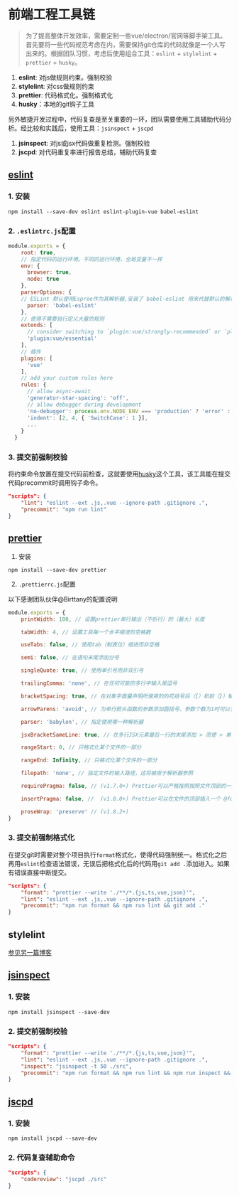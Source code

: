# 前端工程工具链

> 为了提高整体开发效率，需要定制一些vue/electron/官网等脚手架工具。首先要将一些代码规范考虑在内，需要保持git仓库的代码就像是一个人写出来的。根据团队习惯，考虑后使用组合工具：`eslint` + `stylelint` + `prettier` + `husky`。

1. **eslint**: 对js做规则约束。强制校验
1. **stylelint**: 对css做规则约束
1. **prettier**: 代码格式化。强制格式化
1. **husky**：本地的git钩子工具

另外敏捷开发过程中，代码复查是至关重要的一环，团队需要使用工具辅助代码分析。经比较和实践后，使用工具：`jsinspect` +  `jscpd`

1. **jsinspect**: 对js或jsx代码做重复检测。强制校验
1. **jscpd**: 对代码重复率进行报告总结，辅助代码复查
## [eslint](https://github.com/eslint/eslint)

### 1. 安装

``` shell
npm install --save-dev eslint eslint-plugin-vue babel-eslint
```

### 2. `.eslintrc.js`配置

``` js
module.exports = {
    root: true,
    // 指定代码的运行环境。不同的运行环境，全局变量不一样
    env: {
      browser: true,
      node: true
    },
    parserOptions: {
    // ESLint 默认使用Espree作为其解析器,安装了 babel-eslint 用来代替默认的解析器
      parser: 'babel-eslint'
    },
    // 使得不需要自行定义大量的规则
    extends: [
      // consider switching to `plugin:vue/strongly-recommended` or `plugin:vue/recommended` for stricter rules.
      'plugin:vue/essential'
    ],
    // 插件
    plugins: [
      'vue'
    ],
    // add your custom rules here
    rules: {
      // allow async-await
      'generator-star-spacing': 'off',
      // allow debugger during development
      'no-debugger': process.env.NODE_ENV === 'production' ? 'error' : 'off',
      'indent': [2, 4, { 'SwitchCase': 1 }],
      ...
    }
  }
```

### 3. 提交前强制校验

将约束命令放置在提交代码前检查，这就要使用[husky](https://github.com/typicode/husky)这个工具，该工具能在提交代码precommit时调用钩子命令。

``` json
"scripts": {
    "lint": "eslint --ext .js,.vue --ignore-path .gitignore .",
    "precommit": "npm run lint"
}
```

## [prettier](https://github.com/prettier/prettier)

1. 安装

``` shell
npm install --save-dev prettier
```

2. `.prettierrc.js`配置

以下感谢团队伙伴@Birttany的配置说明

``` js
module.exports = {
    printWidth: 100, // 设置prettier单行输出（不折行）的（最大）长度

    tabWidth: 4, // 设置工具每一个水平缩进的空格数

    useTabs: false, // 使用tab（制表位）缩进而非空格

    semi: false, // 在语句末尾添加分号

    singleQuote: true, // 使用单引号而非双引号

    trailingComma: 'none', // 在任何可能的多行中输入尾逗号

    bracketSpacing: true, // 在对象字面量声明所使用的的花括号后（{）和前（}）输出空格

    arrowParens: 'avoid', // 为单行箭头函数的参数添加圆括号，参数个数为1时可以省略圆括号

    parser: 'babylon', // 指定使用哪一种解析器

    jsxBracketSameLine: true, // 在多行JSX元素最后一行的末尾添加 > 而使 > 单独一行（不适用于自闭和元素）

    rangeStart: 0, // 只格式化某个文件的一部分

    rangeEnd: Infinity, // 只格式化某个文件的一部分

    filepath: 'none', // 指定文件的输入路径，这将被用于解析器参照

    requirePragma: false, // (v1.7.0+) Prettier可以严格按照按照文件顶部的一些特殊的注释格式化代码，这些注释称为“require pragma”(必须杂注)

    insertPragma: false, //  (v1.8.0+) Prettier可以在文件的顶部插入一个 @format的特殊注释，以表明改文件已经被Prettier格式化过了。

    proseWrap: 'preserve' // (v1.8.2+)
}
```

### 3. 提交前强制格式化

在提交git时需要对整个项目执行`format`格式化，使得代码强制统一。格式化之后再用`eslint`检查语法错误，无误后把格式化后的代码用`git add .`添加进入。如果有错误直接中断提交。

``` json
"scripts": {
    "format": "prettier --write './**/*.{js,ts,vue,json}'",
    "lint": "eslint --ext .js,.vue --ignore-path .gitignore .",
    "precommit": "npm run format && npm run lint && git add ."
}
```

## stylelint

[参见另一篇博客](https://github.com/lq782655835/blogs/issues/1)

## [jsinspect](https://github.com/danielstjules/jsinspect)

### 1. 安装

``` shell
npm install jsinspect --save-dev
```

### 2. 提交前强制校验
``` json
"scripts": {
    "format": "prettier --write './**/*.{js,ts,vue,json}'",
    "lint": "eslint --ext .js,.vue --ignore-path .gitignore .",
    "inspect": "jsinspect -t 50 ./src",
    "precommit": "npm run format && npm run lint && npm run inspect && git add ."
}
```

## [jscpd](https://github.com/kucherenko/jscpd)

### 1. 安装

``` shell
npm install jscpd --save-dev
```

### 2. 代码复查辅助命令
``` json
"scripts": {
    "codereview": "jscpd ./src"
}
```